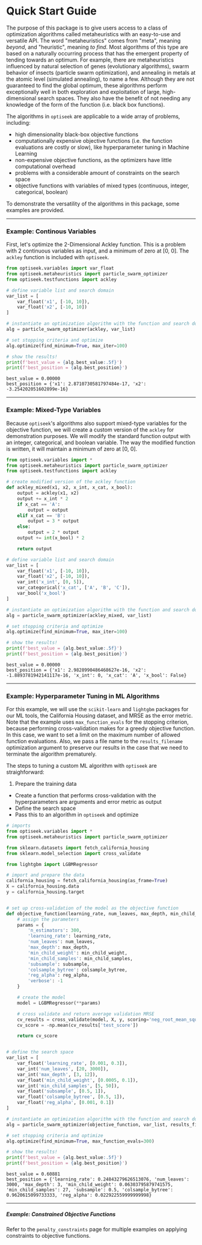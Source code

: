 # Quick Start Guide

The purpose of this package is to give users access to a class of optimization algorithms called metaheuristics 
with an easy-to-use and versatile API. The word "metaheuristics" comes from "meta", meaning *beyond*, and "heuristic", meaning *to find*.
Most algorithms of this type are based on a naturally occurring process that has the emergent property of tending towards an optimum.
For example, there are metaheuristics influenced by natural selection of genes (evolutionary algorithms), 
swarm behavior of insects (particle swarm optimization), 
and annealing in metals at the atomic level (simulated annealing), to name a few.
Although they are not guaranteed to find the global optimum, these algorithms perform exceptionally well in both
exploration and exploitation of large, high-dimensional search spaces. They also have the benefit of not 
needing any knowledge of the form of the function (i.e. black box functions).

The algorithms in `optiseek` are applicable to a wide array of problems, including:

- high dimensionality black-box objective functions
- computationally expensive objective functions (i.e. the function evaluations are costly or slow), like hyperparameter tuning in Machine Learning
- non-expensive objective functions, as the optimizers have little computational overhead
- problems with a considerable amount of constraints on the search space
- objective functions with variables of mixed types (continuous, integer, categorical, boolean)

To demonstrate the versatility of the algorithms in this package, some examples are provided.

---

### Example: Continous Variables

First, let's optimize the 2-Dimensional Ackley function. This is a problem with 2 continuous variables as input,
and a minimum of zero at [0, 0]. The `ackley` function is included with `optiseek`.

```python
from optiseek.variables import var_float
from optiseek.metaheuristics import particle_swarm_optimizer
from optiseek.testfunctions import ackley

# define variable list and search domain
var_list = [
    var_float('x1', [-10, 10]),
    var_float('x2', [-10, 10])
]

# instantiate an optimization algorithm with the function and search domain
alg = particle_swarm_optimizer(ackley, var_list)

# set stopping criteria and optimize
alg.optimize(find_minimum=True, max_iter=100)

# show the results!
print(f'best_value = {alg.best_value:.5f}')
print(f'best_position = {alg.best_position}')
```

```profile
best_value = 0.00000
best_position = {'x1': 2.8710730581797484e-17, 'x2': -3.254202051602899e-16}
```

---

### Example: Mixed-Type Variables

Because `optiseek`'s algorithms also support mixed-type variables for the objective function, we will
create a custom version of the `ackley` for demonstration purposes. We will modify the standard function output
with an integer, categorical, and boolean variable. The way the modified function is written, it will maintain
a minimum of zero at [0, 0].

```python
from optiseek.variables import *
from optiseek.metaheuristics import particle_swarm_optimizer
from optiseek.testfunctions import ackley

# create modified version of the ackley function
def ackley_mixed(x1, x2, x_int, x_cat, x_bool):
    output = ackley(x1, x2)
    output += x_int * 2
    if x_cat == 'A':
        output = output
    elif x_cat == 'B':
        output = 3 * output
    else:
        output = 2 * output
    output += int(x_bool) * 2

    return output

# define variable list and search domain
var_list = [
    var_float('x1', [-10, 10]),
    var_float('x2', [-10, 10]),
    var_int('x_int', [0, 5]),
    var_categorical('x_cat', ['A', 'B', 'C']),
    var_bool('x_bool')
]

# instantiate an optimization algorithm with the function and search domain
alg = particle_swarm_optimizer(ackley_mixed, var_list)

# set stopping criteria and optimize
alg.optimize(find_minimum=True, max_iter=100)

# show the results!
print(f'best_value = {alg.best_value:.5f}')
print(f'best_position = {alg.best_position}')
```

```profile
best_value = 0.00000
best_position = {'x1': 2.9828990486468627e-16, 'x2': -1.8893781942141117e-16, 'x_int': 0, 'x_cat': 'A', 'x_bool': False}
```

---

### Example: Hyperparameter Tuning in ML Algorithms

For this example, we will use the `scikit-learn` and `lightgbm` packages for our ML tools,
the California Housing dataset, and MRSE as the error metric. Note that the example uses `max_function_evals` 
for the stopping criterion, because performing cross-validation makes for a greedy objective function.
In this case, we want to set a limit on the maximum number of allowed function evaluations.
Also, we pass a file name to the `results_filename` optimization argument to preserve our results in the case
that we need to terminate the algorithm prematurely.

The steps to tuning a custom ML algorithm with `optiseek` are straighforward:

1. Prepare the training data
- Create a function that performs cross-validation with the hyperparameters are arguments and error metric as output
- Define the search space
- Pass this to an algorithm in `optiseek` and optimize

```python
# imports
from optiseek.variables import *
from optiseek.metaheuristics import particle_swarm_optimizer

from sklearn.datasets import fetch_california_housing
from sklearn.model_selection import cross_validate

from lightgbm import LGBMRegressor

# import and prepare the data
california_housing = fetch_california_housing(as_frame=True)
X = california_housing.data
y = california_housing.target


# set up cross-validation of the model as the objective function
def objective_function(learning_rate, num_leaves, max_depth, min_child_weight, min_child_samples, subsample, colsample_bytree, reg_alpha):
    # assign the parameters
    params = {
        'n_estimators': 300,
        'learning_rate': learning_rate,
        'num_leaves': num_leaves,
        'max_depth': max_depth,
        'min_child_weight': min_child_weight,
        'min_child_samples': min_child_samples,
        'subsample': subsample,
        'colsample_bytree': colsample_bytree,
        'reg_alpha': reg_alpha,
        'verbose': -1
    }

    # create the model
    model = LGBMRegressor(**params)

    # cross validate and return average validation MRSE
    cv_results = cross_validate(model, X, y, scoring='neg_root_mean_squared_error', cv=5)
    cv_score = -np.mean(cv_results['test_score'])

    return cv_score


# define the search space
var_list = [
    var_float('learning_rate', [0.001, 0.3]),
    var_int('num_leaves', [20, 3000]),
    var_int('max_depth', [3, 12]),
    var_float('min_child_weight', [0.0005, 0.1]),
    var_int('min_child_samples', [5, 50]),
    var_float('subsample', [0.5, 1]),
    var_float('colsample_bytree', [0.5, 1]),
    var_float('reg_alpha', [0.001, 0.1])
]

# instantiate an optimization algorithm with the function and search domain
alg = particle_swarm_optimizer(objective_function, var_list, results_filename='cv_results.csv')

# set stopping criteria and optimize
alg.optimize(find_minimum=True, max_function_evals=300)

# show the results!
print(f'best_value = {alg.best_value:.5f}')
print(f'best_position = {alg.best_position}')
```

```profile
best_value = 0.60881
best_position = {'learning_rate': 0.24843279626513076, 'num_leaves': 3000, 'max_depth': 3, 'min_child_weight': 0.06303795879741575, 'min_child_samples': 27, 'subsample': 0.5, 'colsample_bytree': 0.9620615099733333, 'reg_alpha': 0.022922559999999998}
```

---

##### Example: Constrained Objective Functions

Refer to the `penalty_constraints` page for multiple examples on applying constraints to objective functions.